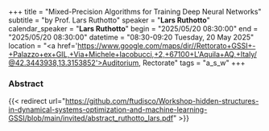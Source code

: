 +++
title = "Mixed-Precision Algorithms for Training Deep Neural Networks"
subtitle = "by Prof. Lars Ruthotto"
speaker = "**Lars Ruthotto**"
calendar_speaker = "<strong>Lars Ruthotto</strong>"
begin = "2025/05/20  08:30:00"
end = "2025/05/20  08:30:00"
datetime = "08:30-09:20 Tuesday, 20 May 2025"
location = "<a href='https://www.google.com/maps/dir//Rettorato+GSSI+-+Palazzo+ex+GIL,+Via+Michele+Iacobucci,+2,+67100+L'Aquila+AQ,+Italy/@42.3443938,13.3153852'>Auditorium, Rectorate</a>"
tags = "a_s_w"
+++

### Abstract
{{< redirect url="https://github.com/ftudisco/Workshop-hidden-structures-in-dynamical-systems-optimization-and-machine-learning-GSSI/blob/main/invited/abstract_ruthotto_lars.pdf" >}}
